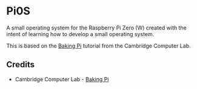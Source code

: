 # Pi0S
A small operating system for the Raspberry Pi Zero (W) created with the intent of learning how to develop a small operating system.

This is based on the [Baking Pi](https://www.cl.cam.ac.uk/projects/raspberrypi/tutorials/os/index.html) tutorial from the Cambridge Computer Lab.

## Credits
* Cambridge Computer Lab - [Baking Pi](https://www.cl.cam.ac.uk/projects/raspberrypi/tutorials/os/index.html)
